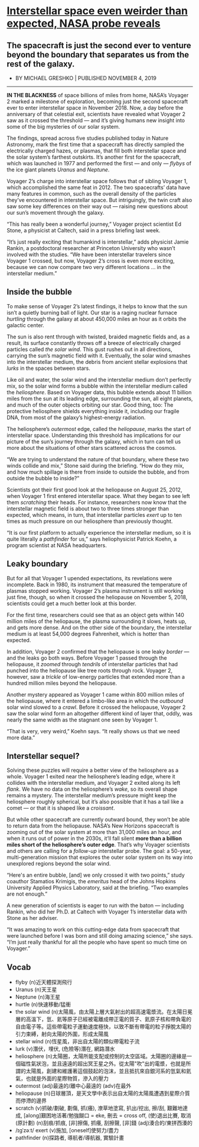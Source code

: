 # [Interstellar space even weirder than expected, NASA probe reveals](https://www.nationalgeographic.com/science/2019/11/interstellar-space-weirder-than-expected-nasa-voyager-2-reveals/)
## The spacecraft is just the second ever to venture beyond the boundary that separates us from the rest of the galaxy.
- BY MICHAEL GRESHKO | PUBLISHED NOVEMBER 4, 2019
---------------------------------------------------------------------------------------------------------------------

__IN THE BLACKNESS__ of space billions of miles from home, NASA’s Voyager 2 marked a milestone of exploration, becoming just the second spacecraft ever to enter interstellar space in November 2018. Now, a day before the anniversary of that celestial exit, scientists have revealed what Voyager 2 saw as it crossed the threshold — and it’s giving humans new insight into some of the big mysteries of our solar system.

The findings, spread across five studies published today in Nature Astronomy, mark the first time that a spacecraft has directly sampled the electrically charged hazes, or plasmas, that fill both interstellar space and the solar system’s farthest outskirts. It’s another first for the spacecraft, which was launched in 1977 and performed the first — and only — *flybys* of the ice giant planets *Uranus* and *Neptune*. 

Voyager 2’s charge into interstellar space follows that of sibling Voyager 1, which accomplished the same feat in 2012. The two spacecrafts’ data have many features in common, such as the overall density of the particles they’ve encountered in interstellar space. But intriguingly, the twin craft also saw some key differences on their way out — raising new questions about our sun’s movement through the galaxy.

“This has really been a wonderful journey,” Voyager project scientist Ed Stone, a physicist at Caltech, said in a press briefing last week.

“It’s just really exciting that humankind is interstellar,” adds physicist Jamie Rankin, a postdoctoral researcher at Princeton University who wasn’t involved with the studies. “We have been interstellar travelers since Voyager 1 crossed, but now, Voyager 2’s cross is even more exciting, because we can now compare two very different locations ... in the interstellar medium.”

## Inside the bubble
To make sense of Voyager 2’s latest findings, it helps to know that the sun isn’t a quietly burning ball of light. Our star is a raging nuclear furnace *hurtling* through the galaxy at about 450,000 miles an hour as it orbits the galactic center.

The sun is also rent through with twisted, braided magnetic fields and, as a result, its surface constantly throws off a breeze of electrically charged particles called *the solar wind*. This gust rushes out in all directions, carrying the sun’s magnetic field with it. Eventually, the solar wind smashes into the interstellar medium, the debris from ancient stellar explosions that *lurks* in the spaces between stars.

Like oil and water, the solar wind and the interstellar medium don’t perfectly mix, so the solar wind forms a bubble within the interstellar medium called the *heliosphere*. Based on Voyager data, this bubble extends about 11 billion miles from the sun at its leading edge, surrounding the sun, all eight planets, and much of the outer objects orbiting our star. Good thing, too: The protective heliosphere shields everything inside it, including our fragile DNA, from most of the galaxy’s highest-energy radiation.

The heliosphere’s *outermost* edge, called the *heliopause*, marks the start of interstellar space. Understanding this threshold has implications for our picture of the sun’s journey through the galaxy, which in turn can tell us more about the situations of other stars scattered across the cosmos.

“We are trying to understand the nature of that boundary, where these two winds collide and mix,” Stone said during the briefing. “How do they mix, and how much spillage is there from inside to outside the bubble, and from outside the bubble to inside?”

Scientists got their first good look at the heliopause on August 25, 2012, when Voyager 1 first entered interstellar space. What they began to see left them *scratching* their heads. For instance, researchers now know that the interstellar magnetic field is about two to three times stronger than expected, which means, in turn, that interstellar particles *exert* up to ten times as much pressure on our heliosphere than previously thought.

“It is our first platform to actually experience the interstellar medium, so it is quite literally a *pathfinder* for us,” says heliophysicist Patrick Koehn, a program scientist at NASA headquarters.

## Leaky boundary

But for all that Voyager 1 upended expectations, its revelations were incomplete. Back in 1980, its instrument that measured the temperature of plasmas stopped working. Voyager 2’s plasma instrument is still working just fine, though, so when it crossed the heliopause on November 5, 2018, scientists could get a much better look at this border.

For the first time, researchers could see that as an object gets within 140 million miles of the heliopause, the plasma surrounding it slows, heats up, and gets more dense. And on the other side of the boundary, the interstellar medium is at least 54,000 degrees Fahrenheit, which is hotter than expected.

In addition, Voyager 2 confirmed that the heliopause is one leaky *border* — and the leaks go both ways. Before Voyager 1 passed through the heliopause, it *zoomed* through *tendrils* of interstellar particles that had punched into the heliopause like tree roots through rock. Voyager 2, however, saw a *trickle* of low-energy particles that extended more than a hundred million miles beyond the heliopause.

Another mystery appeared as Voyager 1 came within 800 million miles of the heliopause, where it entered a limbo-like area in which the *outbound* solar wind slowed to a *crawl*. Before it crossed the heliopause, Voyager 2 saw the solar wind form an altogether different kind of layer that, oddly, was nearly the same width as the stagnant one seen by Voyager 1.

“That is very, very weird,” Koehn says. “It really shows us that we need more data.”

## Interstellar sequel?

Solving these puzzles will require a better view of the heliosphere as a whole. Voyager 1 exited near the heliosphere’s leading edge, where it collides with the interstellar medium, and Voyager 2 exited along its left *flank*. We have no data on the heliosphere’s *wake*, so its overall shape remains a mystery. The interstellar medium’s pressure might keep the heliosphere roughly spherical, but it’s also possible that it has a tail like a comet — or that it is shaped like a *croissant*.

But while other spacecraft are currently outward bound, they won’t be able to return data from the heliopause. NASA’s New Horizons spacecraft is zooming out of the solar system at more than 31,000 miles an hour, and when it runs out of power in the 2030s, it’ll fall silent **more than a billion miles short of the heliosphere’s outer edge**. That’s why Voyager scientists and others are calling for a *follow-up* interstellar probe. The goal: a 50-year, multi-generation mission that explores the outer solar system on its way into unexplored regions beyond the solar wind.

“Here's an entire bubble, [and] we only crossed it with two points,” study coauthor Stamatios Krimigis, the *emeritus* head of the Johns Hopkins University Applied Physics Laboratory, said at the briefing. “Two examples are not enough.”

A new generation of scientists is eager to run with the baton — including Rankin, who did her Ph.D. at Caltech with Voyager 1’s interstellar data with Stone as her adviser.

“It was amazing to work on this cutting-edge data from spacecraft that were launched before I was born and still doing amazing science,” she says. “I’m just really thankful for all the people who have spent so much time on Voyager.”

## Vocab
- flyby (n)近天體探測飛行
- Uranus (n)天王星
- Neptune (n)海王星
- hurtle (n)快速移動/猛衝
- the solar wind (n)太陽風，由太陽上層大氣射出的超高速電漿流。在太陽日冕層的高溫下，氫、氦等原子已經被電離成帶正電的質子、氦原子核和帶負電的自由電子等。這些帶電粒子運動速度極快，以致不斷有帶電的粒子掙脫太陽的引力束縛，射向太陽的外圍，形成太陽風
- stellar wind (n)恆星風，非出自太陽的類似帶電粒子流
- lurk (v)潛伏，埋伏, (危險等)潛在, 網路潛水
- heliosphere (n)太陽圈，太陽所能支配或控制的太空區域。太陽圈的邊緣是一個磁性氣狀泡，並且遠遠的超出冥王星之外。從太陽"吹"出的電漿，也就是所謂的太陽風，創建和維護著這個鼓起的泡沫，並且抵抗來自銀河系的氫氣和氦氣，也就是外面的星際物質，滲入的壓力
- outermost (adj)最遠的/離中心最遠的 (adv)在最外
- heliopause (n)日球層頂，是天文學中表示出自太陽的太陽風遭遇到星際介質而停滯的邊界
- scratch (v)抓破/劃破, 劃傷, 抓(癢), 潦草地塗寫, 扒出/挖出, 擦/刮, 艱難地達成, [along]艱困地活著/勉強餬口 = eke, 刪去 = cross off, (使)退出比賽, 取消(原計劃) (n)刮痕/抓痕, [非]擦傷, 抓癢, 刮擦聲, [非]錢 (adj)湊合的/東拼西湊的
- /ɪɡˈzəːt/ exert (v)施加, [oneself]使努力/盡力
- pathfinder (n)探路者, 導航者/導航器, 實驗計畫
